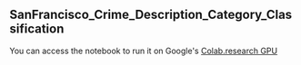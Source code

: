## SanFrancisco_Crime_Description_Category_Classification

You can access the notebook to run it on Google's [Colab.research GPU](https://colab.research.google.com/github/alaakh42/SanFrancisco_Crime_Discription_Category_Classification/blob/master/Sanfrancisco_description_classification.ipynb#scrollTo=nG5eJMXUnV7H)
